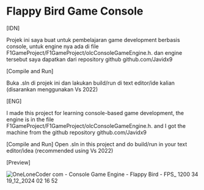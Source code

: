 # Flappy Bird Game Console

[IDN]

Projek ini saya buat untuk pembelajaran game development berbasis console, untuk engine nya ada di file F1GameProject/F1GameProject/olcConsoleGameEngine.h.
dan engine tersebut saya dapatkan dari repository github github.com/Javidx9

[Compile and Run]

Buka .sln di projek ini dan lakukan build/run di text editor/ide kalian (disarankan menggunakan Vs 2022)

[ENG]

I made this project for learning console-based game development, the engine is in the file F1GameProject/F1GameProject/olcConsoleGameEngine.h.
and I got the machine from the github repository github.com/Javidx9

[Compile and Run]
Open .sln in this project and do build/run in your text editor/idea (recommended using Vs 2022)

[Preview]

![OneLoneCoder com - Console Game Engine - Flappy Bird - FPS_ 1200 34 19_12_2024 02 16 52](https://github.com/user-attachments/assets/64ba1eae-09c6-41c1-a2c4-4034c57c0cc9)
